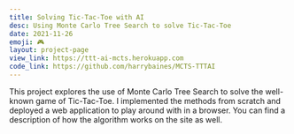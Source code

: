 ```yaml
---
title: Solving Tic-Tac-Toe with AI
desc: Using Monte Carlo Tree Search to solve Tic-Tac-Toe
date: 2021-11-26
emoji: 🎮
layout: project-page
view_link: https://ttt-ai-mcts.herokuapp.com
code_link: https://github.com/harrybaines/MCTS-TTTAI
---
```


This project explores the use of Monte Carlo Tree Search to solve the well-known game of Tic-Tac-Toe. I implemented the methods from scratch and deployed a web application to play around with in a browser. You can find a description of how the algorithm works on the site as well.